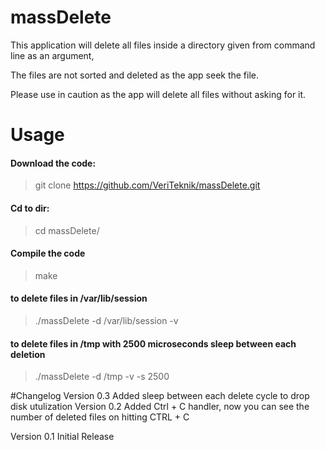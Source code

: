 # massDelete


This application will delete all files inside a directory given from command line as an argument,

The files are not sorted and deleted as the app seek the file.

Please use in caution as the app will delete all files without asking for it.

# Usage

#### Download the code:
>git clone https://github.com/VeriTeknik/massDelete.git

#### Cd to dir:
>cd massDelete/

#### Compile the code
>make

#### to delete files in /var/lib/session
>./massDelete -d /var/lib/session -v

#### to delete files in /tmp with 2500 microseconds sleep between each deletion
>./massDelete -d /tmp -v -s 2500

#Changelog
Version 0.3
	Added sleep between each delete cycle to drop disk utulization
Version 0.2
	Added Ctrl + C handler, now you can see the number of deleted files on hitting CTRL + C
	
Version 0.1
	Initial Release

